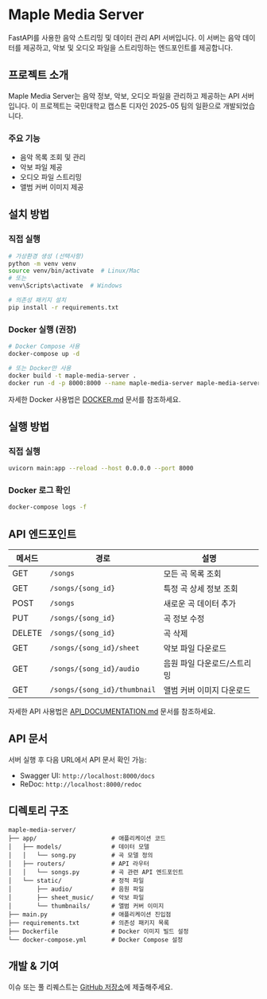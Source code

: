 # Maple Media Server

FastAPI를 사용한 음악 스트리밍 및 데이터 관리 API 서버입니다. 이 서버는 음악 데이터를 제공하고, 악보 및 오디오 파일을 스트리밍하는 엔드포인트를 제공합니다.

## 프로젝트 소개

Maple Media Server는 음악 정보, 악보, 오디오 파일을 관리하고 제공하는 API 서버입니다. 이 프로젝트는 국민대학교 캡스톤 디자인 2025-05 팀의 일환으로 개발되었습니다.

### 주요 기능

- 음악 목록 조회 및 관리
- 악보 파일 제공
- 오디오 파일 스트리밍
- 앨범 커버 이미지 제공

## 설치 방법

### 직접 실행

```bash
# 가상환경 생성 (선택사항)
python -m venv venv
source venv/bin/activate  # Linux/Mac
# 또는
venv\Scripts\activate  # Windows

# 의존성 패키지 설치
pip install -r requirements.txt
```

### Docker 실행 (권장)

```bash
# Docker Compose 사용
docker-compose up -d

# 또는 Docker만 사용
docker build -t maple-media-server .
docker run -d -p 8000:8000 --name maple-media-server maple-media-server
```

자세한 Docker 사용법은 [DOCKER.md](DOCKER.md) 문서를 참조하세요.

## 실행 방법

### 직접 실행

```bash
uvicorn main:app --reload --host 0.0.0.0 --port 8000
```

### Docker 로그 확인

```bash
docker-compose logs -f
```

## API 엔드포인트

| 메서드 | 경로 | 설명 |
|--------|------|------|
| GET | `/songs` | 모든 곡 목록 조회 |
| GET | `/songs/{song_id}` | 특정 곡 상세 정보 조회 |
| POST | `/songs` | 새로운 곡 데이터 추가 |
| PUT | `/songs/{song_id}` | 곡 정보 수정 |
| DELETE | `/songs/{song_id}` | 곡 삭제 |
| GET | `/songs/{song_id}/sheet` | 악보 파일 다운로드 |
| GET | `/songs/{song_id}/audio` | 음원 파일 다운로드/스트리밍 |
| GET | `/songs/{song_id}/thumbnail` | 앨범 커버 이미지 다운로드 |

자세한 API 사용법은 [API_DOCUMENTATION.md](API_DOCUMENTATION.md) 문서를 참조하세요.

## API 문서

서버 실행 후 다음 URL에서 API 문서 확인 가능:
- Swagger UI: `http://localhost:8000/docs`
- ReDoc: `http://localhost:8000/redoc`

## 디렉토리 구조

```
maple-media-server/
├── app/                     # 애플리케이션 코드
│   ├── models/              # 데이터 모델
│   │   └── song.py          # 곡 모델 정의
│   ├── routers/             # API 라우터
│   │   └── songs.py         # 곡 관련 API 엔드포인트
│   └── static/              # 정적 파일
│       ├── audio/           # 음원 파일
│       ├── sheet_music/     # 악보 파일
│       └── thumbnails/      # 앨범 커버 이미지
├── main.py                  # 애플리케이션 진입점
├── requirements.txt         # 의존성 패키지 목록
├── Dockerfile               # Docker 이미지 빌드 설정
└── docker-compose.yml       # Docker Compose 설정
```

## 개발 & 기여

이슈 또는 풀 리퀘스트는 [GitHub 저장소](https://github.com/kookmin-sw/capstone-2025-05)에 제출해주세요. 
